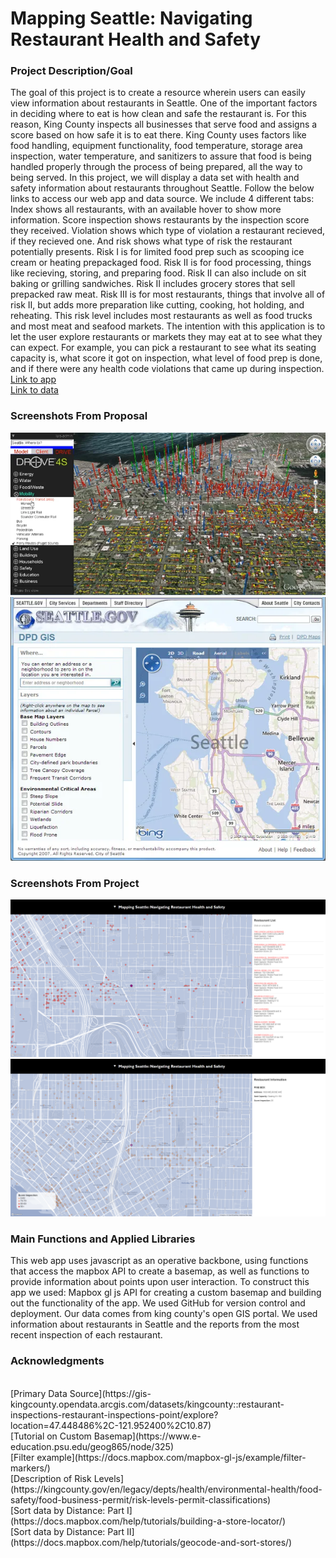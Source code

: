 # Mapping Seattle: Navigating Restaurant Health and Safety
### Project Description/Goal
The goal of this project is to create a resource wherein users can easily view information about restaurants in Seattle. One of the important factors in deciding where to eat is how clean and safe the restaurant is. For this reason, King County inspects all businesses that serve food and assigns a score based on how safe it is to eat there. King County uses factors like food handling, equipment functionality, food temperature, storage area inspection, water temperature, and sanitizers to assure that food is being handled properly through the process of being prepared, all the way to being served. In this project, we will display a data set with health and safety information about restaurants throughout Seattle. Follow the below links to access our web app and data source. We include 4 different tabs: Index shows all restaurants, with an available hover to show more information. Score inspection shows restaurants by the inspection score they received. Violation shows which type of violation a restaurant recieved, if they recieved one. And risk shows what type of risk the restaurant potentially presents. Risk I is for limited food prep such as scooping ice cream or heating prepackaged food. Risk II is for food processing, things like recieving, storing, and preparing food. Risk II can also include on sit baking or grilling sandwiches. Risk II includes grocery stores that sell prepacked raw meat. Risk III is for most restaurants, things that involve all of risk II, but adds more preparation like cutting, cooking, hot holding, and reheating. This risk level includes most restaurants as well as food trucks and most meat and seafood markets. The intention with this application is to let the user explore restaurants or markets they may eat at to see what they can expect. For example, you can pick a restaurant to see what its seating capacity is, what score it got on inspection, what level of food prep is done, and if there were any health code violations that came up during inspection.
<br>
[Link to app](kkenohh.github.io/mapping_seattle/index.html)
<br>
[Link to data](https://gis-kingcounty.opendata.arcgis.com/datasets/kingcounty::restaurant-inspections-restaurant-inspections-point/explore?location=47.449024%2C-121.952400%2C10.87)
<br>
### Screenshots From Proposal
![](./assets/seattle1.webp)
![](./assets/seattle2.webp)
<br>
### Screenshots From Project
![](./assets/ss1.png)
![](./assets/ss2.png)
<br>
### Main Functions and Applied Libraries
This web app uses javascript as an operative backbone, using functions that access the mapbox API to create a basemap, as well as functions to provide information about points upon user interaction.
To construct this app we used: Mapbox gl js API for creating a custom basemap and building out the functionality of the app. We used GitHub for version control and deployment. Our data comes from king county's open GIS portal. We used information about restaurants in Seattle and the reports from the most recent inspection of each restaurant.
<br>
### Acknowledgments
<br>
[Primary Data Source](https://gis-kingcounty.opendata.arcgis.com/datasets/kingcounty::restaurant-inspections-restaurant-inspections-point/explore?location=47.448486%2C-121.952400%2C10.87)
<br>
[Tutorial on Custom Basemap](https://www.e-education.psu.edu/geog865/node/325)
<br>
[Filter example](https://docs.mapbox.com/mapbox-gl-js/example/filter-markers/)
<br>
[Description of Risk Levels](https://kingcounty.gov/en/legacy/depts/health/environmental-health/food-safety/food-business-permit/risk-levels-permit-classifications)
<br>
[Sort data by Distance: Part I](https://docs.mapbox.com/help/tutorials/building-a-store-locator/)
<br>
[Sort data by Distance: Part II](https://docs.mapbox.com/help/tutorials/geocode-and-sort-stores/)